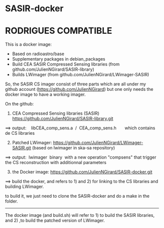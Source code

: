 # SASIR-docker
# RODRIGUES COMPATIBLE


This is a docker image:

* Based on radioastro/base
* Supplementary packages in debian_packages
* Build CEA SASIR Compressed Sensing libraries (from github.com/JulienNGirard/SASIR-library)
* Builds LWimager (from github.com/JulienNGirard/LWimager-SASIR)


So, the SASIR CS imager consist of three parts which are all under my github account (https://github.com/JulienNGirard) but one only needs the docker image to have a working imager.

On the github:
1) CEA Compressed Sensing libraries (SASIR)
https://github.com/JulienNGirard/SASIR-library.git

==> output:    libCEA_comp_sens.a  /  CEA_comp_sens.h       which contains de CS libraries

2) Patched LWimager:
https://github.com/JulienNGirard/LWimager-SASIR.git (based on lwimager in ska-sa repository)

==> output:  lwimager  binary  with a new operation "compsens" that trigger the CS reconstruction with additionnal parameters

3) the Docker image:
https://github.com/JulienNGirard/SASIR-docker.git

==> build the docker, and refers to 1) and 2) for linking to the CS libraries and building LWimager.

to build it, we just need to clone the SASIR-docker and do a make in the folder.


_____________________________

The docker image (and build.sh) will refer to 1) to build the SASIR libraries, and 2) ,to build the patched version of LWimager.

